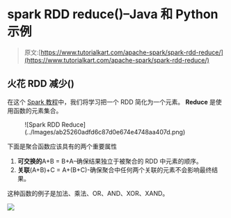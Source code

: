 # spark RDD reduce()–Java 和 Python 示例

> 原文:[https://www.tutorialkart.com/apache-spark/spark-rdd-reduce/](https://www.tutorialkart.com/apache-spark/spark-rdd-reduce/)

## 火花 RDD 减少()

在这个 [Spark 教程](https://www.tutorialkart.com/apache-spark-tutorial/)中，我们将学习把一个 RDD 简化为一个元素。 **Reduce** 是使用函数的元素集合。

<figure class="aligncenter">![Spark RDD Reduce](../Images/ab25260adfd6c87d0e674e4748aa407d.png)</figure>

下面是聚合函数应该具有的两个重要属性

1.  **可交换的**A+B = B+A–确保结果独立于被聚合的 RDD 中元素的顺序。
2.  **关联**(A+B)+C = A+(B+C)-确保聚合中任何两个关联的元素不会影响最终结果。

这种函数的例子是加法、乘法、OR、AND、XOR、XAND。

[![](../Images/925da31b32d6bc3827932f6c8afb11bb.png)](https://www.tutorialkart.com/)
